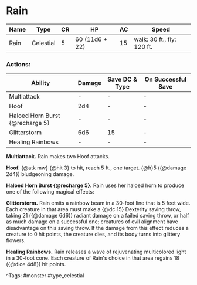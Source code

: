 # Rain

| Name | Type | CR | HP | AC | Speed |
|------|------|----|----|----|-------|
| Rain | Celestial | 5 | 60 (11d6 + 22) | 15 | walk: 30 ft., fly: 120 ft. |

### Actions:

| Ability | Damage | Save DC & Type | On Successful Save |
|---------|--------|----------------|--------------------|
| Multiattack | - | - | - |
| Hoof | 2d4 | - | - |
| Haloed Horn Burst {@recharge 5} | - | - | - |
| Glitterstorm | 6d6 | 15 | - |
| Healing Rainbows | - | - | - |


**Multiattack.** Rain makes two Hoof attacks.

**Hoof.** {@atk mw} {@hit 3} to hit, reach 5 ft., one target. {@h}5 ({@damage 2d4}) bludgeoning damage.

**Haloed Horn Burst {@recharge 5}.** Rain uses her haloed horn to produce one of the following magical effects:

**Glitterstorm.** Rain emits a rainbow beam in a 30-foot line that is 5 feet wide. Each creature in that area must make a {@dc 15} Dexterity saving throw, taking 21 ({@damage 6d6}) radiant damage on a failed saving throw, or half as much damage on a successful one; creatures of evil alignment have disadvantage on this saving throw. If the damage from this effect reduces a creature to 0 hit points, the creature dies, and its body turns into glittery flowers.

**Healing Rainbows.** Rain releases a wave of rejuvenating multicolored light in a 30-foot cone. Each creature of Rain's choice in that area regains 18 ({@dice 4d8}) hit points.

^Tags: #monster #type_celestial